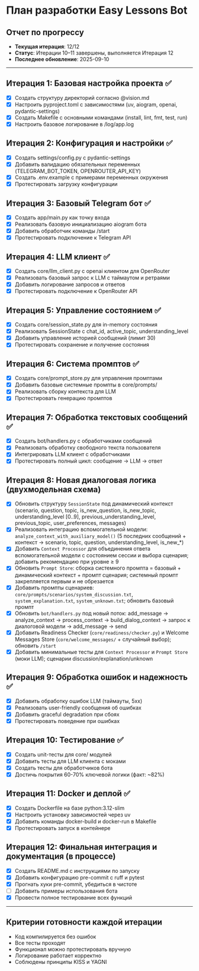 # План разработки Easy Lessons Bot

## Отчет по прогрессу
- **Текущая итерация**: 12/12
- **Статус**: Итерации 10–11 завершены, выполняется Итерация 12
- **Последнее обновление**: 2025-09-10

---

## Итерация 1: Базовая настройка проекта ✅
- [x] Создать структуру директорий согласно @vision.md
- [x] Настроить pyproject.toml с зависимостями (uv, aiogram, openai, pydantic-settings)
- [x] Создать Makefile с основными командами (install, lint, fmt, test, run)
- [x] Настроить базовое логирование в /log/app.log

## Итерация 2: Конфигурация и настройки ✅
- [x] Создать settings/config.py с pydantic-settings
- [x] Добавить валидацию обязательных переменных (TELEGRAM_BOT_TOKEN, OPENROUTER_API_KEY)
- [x] Создать .env.example с примерами переменных окружения
- [x] Протестировать загрузку конфигурации

## Итерация 3: Базовый Telegram бот ✅
- [x] Создать app/main.py как точку входа
- [x] Реализовать базовую инициализацию aiogram бота
- [x] Добавить обработчик команды /start
- [x] Протестировать подключение к Telegram API

## Итерация 4: LLM клиент ✅
- [x] Создать core/llm_client.py с openai клиентом для OpenRouter
- [x] Реализовать базовый запрос к LLM с таймаутом и ретраями
- [x] Добавить логирование запросов и ответов
- [x] Протестировать подключение к OpenRouter API

## Итерация 5: Управление состоянием ✅
- [x] Создать core/session_state.py для in-memory состояния
- [x] Реализовать SessionState с chat_id, active_topic, understanding_level
- [x] Добавить управление историей сообщений (лимит 30)
- [x] Протестировать сохранение и получение состояния

## Итерация 6: Система промптов ✅
- [x] Создать core/prompt_store.py для управления промптами
- [x] Добавить базовые системные промпты в core/prompts/
- [x] Реализовать сборку контекста для LLM
- [x] Протестировать генерацию промптов

## Итерация 7: Обработка текстовых сообщений ✅
- [x] Создать bot/handlers.py с обработчиками сообщений
- [x] Реализовать обработку свободного текста пользователя
- [x] Интегрировать LLM клиент с обработчиками
- [x] Протестировать полный цикл: сообщение → LLM → ответ

## Итерация 8: Новая диалоговая логика (двухмодельная схема)
- [x] Обновить структуру `SessionState` под динамический контекст (scenario, question, topic, is_new_question, is_new_topic, understanding_level [0..9], previous_understanding_level, previous_topic, user_preferences, messages)
- [x] Реализовать интеграцию вспомогательной модели: `analyze_context_with_auxiliary_model()` (5 последних сообщений + контекст → scenario, topic, question, understanding_level, is_new_*)
- [x] Добавить `Context Processor` для объединения ответа вспомогательной модели с состоянием сессии и выбора сценария; добавить рекомендацию при уровне ≥ 9
- [x] Обновить `Prompt Store`: сборка системного промпта = базовый + динамический контекст + промпт сценария; системный промпт закрепляется первым и не обрезается
- [x] Добавить промпты сценариев: `core/prompts/scenarios/system_discussion.txt`, `system_explanation.txt`, `system_unknown.txt`; обновить базовый промпт
- [x] Обновить `bot/handlers.py` под новый поток: add_message → analyze_context → process_context → build_dialog_context → запрос к диалоговой модели → add_message → send
- [x] Добавить Readiness Checker (`core/readiness/checker.py`) и Welcome Messages Store (`core/welcome_messages/` + случайный выбор); обновить `/start`
- [x] Добавить минимальные тесты для `Context Processor` и `Prompt Store` (моки LLM); сценарии discussion/explanation/unknown

## Итерация 9: Обработка ошибок и надежность ✅
- [x] Добавить обработку ошибок LLM (таймауты, 5xx)
- [x] Реализовать user-friendly сообщения об ошибках
- [x] Добавить graceful degradation при сбоях
- [x] Протестировать поведение при ошибках

## Итерация 10: Тестирование ✅
- [x] Создать unit-тесты для core/ модулей
- [x] Добавить тесты для LLM клиента с моками
- [x] Создать тесты для обработчиков бота
- [x] Достичь покрытия 60-70% ключевой логики (факт: ~82%)

## Итерация 11: Docker и деплой ✅
- [x] Создать Dockerfile на базе python:3.12-slim
- [x] Настроить установку зависимостей через uv
- [x] Добавить команды docker-build и docker-run в Makefile
- [x] Протестировать запуск в контейнере

## Итерация 12: Финальная интеграция и документация (в процессе)
- [x] Создать README.md с инструкциями по запуску
- [x] Добавить конфигурацию pre-commit с ruff и pytest
- [x] Прогнать хуки pre-commit, убедиться в чистоте
- [ ] Добавить примеры использования бота
- [x] Провести полное тестирование всех функций

---

## Критерии готовности каждой итерации
- Код компилируется без ошибок
- Все тесты проходят
- Функционал можно протестировать вручную
- Логирование работает корректно
- Соблюдены принципы KISS и YAGNI

